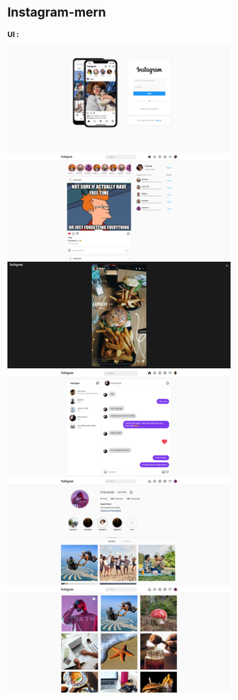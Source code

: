 ﻿# Instagram-mern

### UI :
<img src="./images/login.png">
<img src="./images/home.png">
<img src="./images/story.png">
<img src="./images/chat.png">
<img src="./images/profile.png">
<img src="./images/explore.png">
